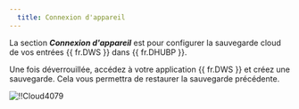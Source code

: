 ```yaml
---
  title: Connexion d'appareil
---
```

La section ***Connexion d'appareil*** est pour configurer la sauvegarde cloud de vos entrées {{ fr.DWS }} dans {{ fr.DHUBP }}.  

Une fois déverrouillée, accédez à votre application {{ fr.DWS }} et créez une sauvegarde. Cela vous permettra de restaurer la sauvegarde précédente.  

![!!Cloud4079](https://webdevolutions.azureedge.net/docs/fr/cloud/Cloud4079.png) 
